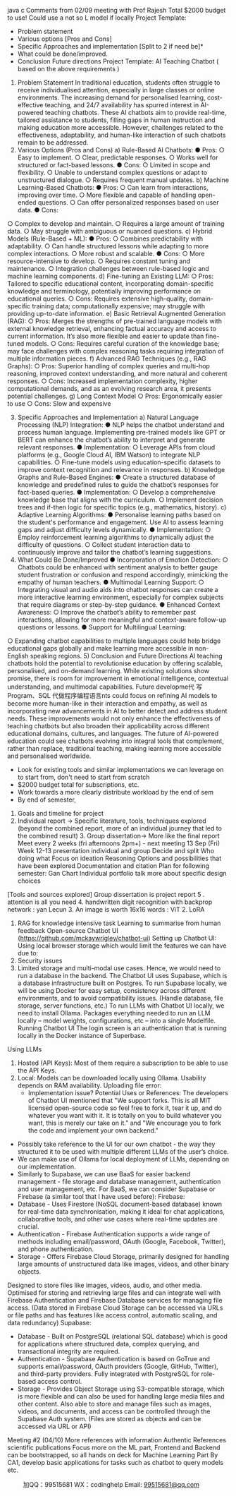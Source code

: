 java c Comments from 02/09 meeting with Prof Rajesh
Total $2000 budget to use!
Could use a not so L model if locally
Project Template:
- Problem statement
- Various options [Pros and Cons]
- Specific Approaches and implementation [Split to 2 if need be]*
- What could be done/improved.
- Conclusion Future directions
Project Template: AI Teaching Chatbot ( based on the above requirements )
1) Problem Statement
In traditional education, students often struggle to receive individualised attention, especially in large classes or online environments. The increasing demand for personalised learning, cost-effective teaching, and 24/7 availability has spurred interest in AI-powered teaching chatbots. These AI chatbots aim to provide real-time, tailored assistance to students, filling gaps in human instruction and making education more accessible. However, challenges related to the effectiveness, adaptability, and human-like interaction of such chatbots remain to be addressed.
2) Various Options (Pros and Cons) a) Rule-Based AI Chatbots:
● Pros:
○ Easy to implement.
○ Clear, predictable responses.
○ Works well for structured or fact-based lessons. ● Cons:
○ Limited in scope and flexibility.
○ Unable to understand complex questions or adapt to unstructured dialogue.
○ Requires frequent manual updates.
b) Machine Learning-Based Chatbots:
● Pros:
○ Can learn from interactions, improving over time.
○ More flexible and capable of handling open-ended questions.
○ Can offer personalized responses based on user data.
● Cons:
  
 ○ Complex to develop and maintain.
○ Requires a large amount of training data.
○ May struggle with ambiguous or nuanced questions.
c) Hybrid Models (Rule-Based + ML):
● Pros:
○ Combines predictability with adaptability.
○ Can handle structured lessons while adapting to more complex interactions.
○ More robust and scalable.
● Cons:
○ More resource-intensive to develop.
○ Requires constant tuning and maintenance.
○ Integration challenges between rule-based logic and machine learning
components.
d) Fine-tuning an Existing LLM:
○ Pros: Tailored to specific educational content, incorporating domain-specific knowledge and terminology, potentially improving performance on educational queries.
○ Cons: Requires extensive high-quality, domain-specific training data; computationally expensive; may struggle with providing up-to-date information.
e) Basic Retrieval Augmented Generation (RAG):
○ Pros: Merges the strengths of pre-trained language models with external knowledge retrieval, enhancing factual accuracy and access to current information. It’s also more flexible and easier to update than fine-tuned models.
○ Cons: Requires careful curation of the knowledge base; may face challenges with complex reasoning tasks requiring integration of multiple information pieces.
f) Advanced RAG Techniques (e.g., RAG Graphs):
○ Pros: Superior handling of complex queries and multi-hop reasoning, improved context understanding, and more natural and coherent responses.
○ Cons: Increased implementation complexity, higher computational demands, and as an evolving research area, it presents potential challenges.
g) Long Context Model
○ Pros: Ergonomically easier to use
○ Cons: Slow and expensive
 
 3) Specific Approaches and Implementation
a) Natural Language Processing (NLP) Integration:
● NLP helps the chatbot understand and process human language. Implementing pre-trained models like GPT or BERT can enhance the chatbot’s ability to interpret and generate relevant responses.
● Implementation:
○ Leverage APIs from cloud platforms (e.g., Google Cloud AI, IBM Watson) to
integrate NLP capabilities.
○ Fine-tune models using education-specific datasets to improve context
recognition and relevance in responses.
b) Knowledge Graphs and Rule-Based Engines:
● Create a structured database of knowledge and predefined rules to guide the chatbot’s responses for fact-based queries.
● Implementation:
○ Develop a comprehensive knowledge base that aligns with the curriculum.
○ Implement decision trees and if-then logic for specific topics (e.g.,
mathematics, history).
c) Adaptive Learning Algorithms:
● Personalise learning paths based on the student's performance and engagement. Use AI to assess learning gaps and adjust difficulty levels dynamically.
● Implementation:
○ Employ reinforcement learning algorithms to dynamically adjust the difficulty
of questions.
○ Collect student interaction data to continuously improve and tailor the
chatbot’s learning suggestions.
4) What Could Be Done/Improved
● Incorporation of Emotion Detection:
○ Chatbots could be enhanced with sentiment analysis to better gauge student
frustration or confusion and respond accordingly, mimicking the empathy of
human teachers.
● Multimodal Learning Support:
○ Integrating visual and audio aids into chatbot responses can create a more interactive learning environment, especially for complex subjects that require diagrams or step-by-step guidance.
● Enhanced Context Awareness:
○ Improve the chatbot’s ability to remember past interactions, allowing for more
meaningful and context-aware follow-up questions or lessons. ● Support for Multilingual Learning:
 
 ○ Expanding chatbot capabilities to multiple languages could help bridge educational gaps globally and make learning more accessible in non-English speaking regions.
5) Conclusion and Future Directions
AI teaching chatbots hold the potential to revolutionise education by offering scalable, personalised, and on-demand learning. While existing solutions show promise, there is room for improvement in emotional intelligence, contextual understanding, and multimodal capabilities. Future developme代 写Program、SQL
代做程序编程语言nts could focus on refining AI models to become more human-like in their interaction and empathy, as well as incorporating new advancements in AI to better detect and address student needs. These improvements would not only enhance the effectiveness of teaching chatbots but also broaden their applicability across different educational domains, cultures, and languages.
The future of AI-powered education could see chatbots evolving into integral tools that complement, rather than replace, traditional teaching, making learning more accessible and personalised worldwide.
- Look for existing tools and similar implementations we can leverage on to start from, don't need to start from scratch
- $2000 budget total for subscriptions, etc.
- Work towards a more clearly distribute workload by the end of sem
- By end of semester,
1. Goals and timeline for project
2. Individual report -> Specific literature, tools, techniques explored (beyond the combined
report, more of an individual journey that led to the combined result) 3. Group dissertation-> More like the final report
Meet every 2 weeks (fri afternoons 2pm+) - next meeting 13 Sep (Fri)
Week 12-13 presentation individual and group Decide and split Who doing what
Focus on ideation
Reasoning
Options and possibilities that have been explored
Documentation and citation
Plan for following semester: Gan Chart
Individual portfolio talk more about specific design choices
 
 [Tools and sources explored] Group dissertation is project report
5 . attention is all you need
4. handwritten digit recognition with backprop network : yan Lecun 3. An image is worth 16x16 words : ViT
2. LoRA
1. RAG for knowledge intensive task
Learning to summarise from human feedback
Open-source Chatbot UI (https://github.com/mckaywrigley/chatbot-ui) Setting up Chatbot UI:
Using local browser storage which would limit the features we can have due to:
1. Security issues
2. Limited storage and multi-modal use cases.
Hence, we would need to run a database in the backend. The Chatbot UI uses Supabase, which is a database infrastructure built on Postgres.
To run Supabase locally, we will be using Docker for easy setup, consistency across different environments, and to avoid compatibility issues. (Handle database, file storage, server functions, etc.)
To run LLMs with Chatbot UI locally, we need to install Ollama. Packages everything needed to run an LLM locally – model weights, configurations, etc – into a single Modelfile.
Running Chatbot UI
The login screen is an authentication that is running locally in the Docker instance of Superbase.
    
 Using LLMs
1. Hosted (API Keys): Most of them require a subscription to be able to use the API Keys.
2. Local: Models can be downloaded locally using Ollama. Usability depends on RAM
availability.
Uploading file error:
   - Implementation issue?
Potential Uses or References:
The developers of Chatbot UI mentioned that "We support forks. This is all MIT licensed open-source code so feel free to fork it, tear it up, and do whatever you want with it. It is totally on you to build whatever you want, this is merely our take on it." and "We encourage you to fork the code and implement your own backend."
- Possibly take reference to the UI for our own chatbot - the way they structured it to be used with multiple different LLMs of the user’s choice.
- We can make use of Ollama for local deployment of LLMs, depending on our implementation.
- Similarly to Supabase, we can use BaaS for easier backend management - file storage and database management, authentication and user management, etc.
For BaaS, we can consider Supabase or Firebase (a similar tool that I have used before): Firebase:
- Database - Uses Firestore (NoSQL document-based database) known for real-time data synchronisation, making it ideal for chat applications, collaborative tools, and other use cases where real-time updates are crucial.
- Authentication - Firebase Authentication supports a wide range of methods including email/password, OAuth (Google, Facebook, Twitter), and phone authentication.
- Storage - Offers Firebase Cloud Storage, primarily designed for handling large amounts of unstructured data like images, videos, and other binary objects.
     
 Designed to store files like images, videos, audio, and other media. Optimised for storing and retrieving large files and can integrate well with Firebase Authentication and Firebase Database services for managing file access.
(Data stored in Firebase Cloud Storage can be accessed via URLs or file paths and has features like access control, automatic scaling, and data redundancy)
Supabase:
- Database - Built on PostgreSQL (relational SQL database) which is good for
applications where structured data, complex querying, and transactional integrity are
required.
- Authentication - Supabase Authentication is based on GoTrue and supports
email/password, OAuth providers (Google, GitHub, Twitter), and third-party providers.
Fully integrated with PostgreSQL for role-based access control.
- Storage - Provides Object Storage using S3-compatible storage, which is more
flexible and can also be used for handling large media files and other content. Also able to store and manage files such as images, videos, and documents, and access can be controlled through the Supabase Auth system.
(Files are stored as objects and can be accessed via URL or API)
   
 Meeting #2 (04/10)
More references with information
Authentic References scientific publications
Focus more on the ML part, Frontend and Backend can be bootstrapped, so all hands on deck for Machine Learning Part
By CA1, develop basic applications for tasks such as chatbot to query models etc.

         
加QQ：99515681  WX：codinghelp  Email: 99515681@qq.com
